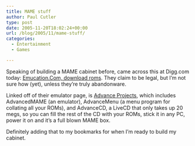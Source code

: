 ```yaml
---
title: MAME stuff
author: Paul Cutler
type: post
date: 2005-11-20T18:02:24+00:00
url: /blog/2005/11/mame-stuff/
categories:
  - Entertainment
  - Games

---
```

Speaking of building a MAME cabinet before, came across this at Digg.com today: [Emucation.Com, download roms][1]. They claim to be legal, but I&#8217;m not sure how (yet), unless they&#8217;re truly abandonware.

Linked off of their emulator page, is [Advance Projects][2], which includes AdvancedMAME (an emulator), AdvanceMenu (a menu program for collating all your ROMs), and AdvanceCD, a LiveCD that only takes up 20 megs, so you can fill the rest of the CD with your ROMs, stick it in any PC, power it on and it&#8217;s a full blown MAME box.

Definitely adding that to my bookmarks for when I&#8217;m ready to build my cabinet.

 [1]: http://emucation.com/emulator.php
 [2]: http://advancemame.sourceforge.net/index.html